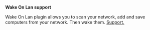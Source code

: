 **Wake On Lan support**

Wake On Lan plugin allows you to scan your network, add and save computers from your network. Then wake them. 
[Support.](http://lime-technology.com/forum/index.php?topic=38289.0)
